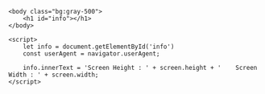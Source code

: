 <html>
    <head>
        <title> Extra Math Assistance </title>
        <script src="https://cdn.tailwindcss.com"></script>
    </head>

    <body class="bg:gray-500">
        <h1 id="info"></h1>
    </body>

    <script>
        let info = document.getElementById('info')
        const userAgent = navigator.userAgent;

        info.innerText = 'Screen Height : ' + screen.height + '    Screen Width : ' + screen.width;
    </script>
</html>

